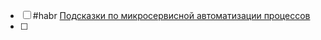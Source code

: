 - [ ] #habr [Подсказки по микросервисной автоматизации процессов](https://habr.com/ru/articles/518872/)
- [ ] 